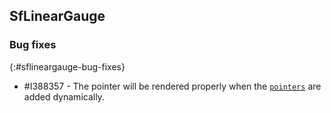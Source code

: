 ## SfLinearGauge

### Bug fixes
{:#sflineargauge-bug-fixes}

* \#I388357 - The pointer will be rendered properly when the [`pointers`](https://help.syncfusion.com/cr/uwp/Syncfusion.UI.Xaml.Gauges.LinearPointer.html) are added dynamically.